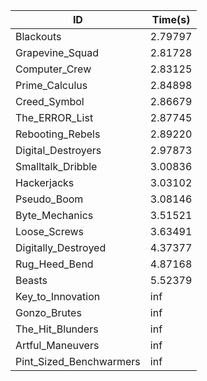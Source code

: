 |ID|Time(s)|
|-|-|
|Blackouts|2.79797|
|Grapevine_Squad|2.81728|
|Computer_Crew|2.83125|
|Prime_Calculus|2.84898|
|Creed_Symbol|2.86679|
|The_ERROR_List|2.87745|
|Rebooting_Rebels|2.89220|
|Digital_Destroyers|2.97873|
|Smalltalk_Dribble|3.00836|
|Hackerjacks|3.03102|
|Pseudo_Boom|3.08146|
|Byte_Mechanics|3.51521|
|Loose_Screws|3.63491|
|Digitally_Destroyed|4.37377|
|Rug_Heed_Bend|4.87168|
|Beasts|5.52379|
|Key_to_Innovation|inf|
|Gonzo_Brutes|inf|
|The_Hit_Blunders|inf|
|Artful_Maneuvers|inf|
|Pint_Sized_Benchwarmers|inf|
